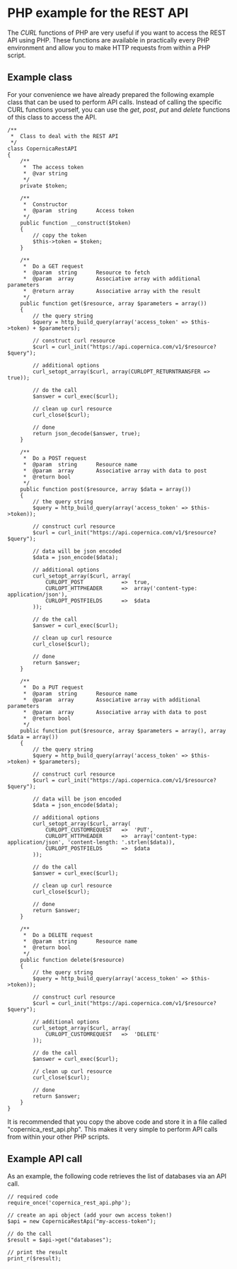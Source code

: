 # PHP example for the REST API

The *CURL* functions of PHP are very useful if you want to access the REST API using PHP.
These functions are available in practically every PHP environment
and allow you to make HTTP requests from within a PHP script.

## Example class

For your convenience we have already prepared the following example class that can be used to perform API calls.
Instead of calling the specific CURL functions yourself, you can use the *get*,
*post*, *put* and *delete* functions of this class to access the API.

    /**
     *  Class to deal with the REST API
     */
    class CopernicaRestAPI
    {
        /**
         *  The access token
         *  @var string
         */
        private $token;
        
        /**
         *  Constructor
         *  @param  string      Access token
         */
        public function __construct($token)
        {
            // copy the token
            $this->token = $token;
        }
        
        /**
         *  Do a GET request
         *  @param  string      Resource to fetch
         *  @param  array       Associative array with additional parameters
         *  @return array       Associative array with the result
         */
        public function get($resource, array $parameters = array())
        {
            // the query string
            $query = http_build_query(array('access_token' => $this->token) + $parameters);
        
            // construct curl resource
            $curl = curl_init("https://api.copernica.com/v1/$resource?$query");
            
            // additional options
            curl_setopt_array($curl, array(CURLOPT_RETURNTRANSFER => true));
            
            // do the call
            $answer = curl_exec($curl);
            
            // clean up curl resource
            curl_close($curl);
            
            // done
            return json_decode($answer, true);
        }
        
        /**
         *  Do a POST request
         *  @param  string      Resource name
         *  @param  array       Associative array with data to post
         *  @return bool
         */
        public function post($resource, array $data = array())
        {
            // the query string
            $query = http_build_query(array('access_token' => $this->token));
        
            // construct curl resource
            $curl = curl_init("https://api.copernica.com/v1/$resource?$query");
            
            // data will be json encoded
            $data = json_encode($data);
            
            // additional options
            curl_setopt_array($curl, array(
                CURLOPT_POST            =>  true,
                CURLOPT_HTTPHEADER      =>  array('content-type: application/json'),
                CURLOPT_POSTFIELDS      =>  $data
            ));
            
            // do the call
            $answer = curl_exec($curl);
            
            // clean up curl resource
            curl_close($curl);
            
            // done
            return $answer;
        }
        
        /**
         *  Do a PUT request
         *  @param  string      Resource name
         *  @param  array       Associative array with additional parameters
         *  @param  array       Associative array with data to post
         *  @return bool
         */
        public function put($resource, array $parameters = array(), array $data = array())
        {
            // the query string
            $query = http_build_query(array('access_token' => $this->token) + $parameters);
        
            // construct curl resource
            $curl = curl_init("https://api.copernica.com/v1/$resource?$query");
            
            // data will be json encoded
            $data = json_encode($data);
            
            // additional options
            curl_setopt_array($curl, array(
                CURLOPT_CUSTOMREQUEST   =>  'PUT',
                CURLOPT_HTTPHEADER      =>  array('content-type: application/json', 'content-length: '.strlen($data)),
                CURLOPT_POSTFIELDS      =>  $data
            ));
            
            // do the call
            $answer = curl_exec($curl);
            
            // clean up curl resource
            curl_close($curl);
            
            // done
            return $answer;
        }
        
        /**
         *  Do a DELETE request
         *  @param  string      Resource name
         *  @return bool
         */
        public function delete($resource)
        {
            // the query string
            $query = http_build_query(array('access_token' => $this->token));
        
            // construct curl resource
            $curl = curl_init("https://api.copernica.com/v1/$resource?$query");
            
            // additional options
            curl_setopt_array($curl, array(
                CURLOPT_CUSTOMREQUEST   =>  'DELETE'
            ));
            
            // do the call
            $answer = curl_exec($curl);
            
            // clean up curl resource
            curl_close($curl);
            
            // done
            return $answer;
        }
    }

It is recommended that you copy the above code and store it in a file called "copernica_rest_api.php".
This makes it very simple to perform API calls from within your other PHP scripts.

## Example API call

As an example, the following code retrieves the list of databases via an API call.

    // required code
    require_once('copernica_rest_api.php');
    
    // create an api object (add your own access token!)
    $api = new CopernicaRestApi("my-access-token");
    
    // do the call
    $result = $api->get("databases");
    
    // print the result
    print_r($result);
